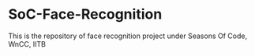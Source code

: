 # SoC-Face-Recognition
This is the repository of face recognition project under Seasons Of Code, WnCC, IITB
